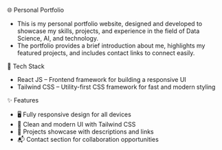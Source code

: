 🌐 Personal Portfolio
  - This is my personal portfolio website, designed and developed to showcase my skills, projects, and experience in the field of Data Science, AI, and technology.
  - The portfolio provides a brief introduction about me, highlights my featured projects, and includes contact links to connect easily.

🚀 Tech Stack
  - React JS – Frontend framework for building a responsive UI
  - Tailwind CSS – Utility-first CSS framework for fast and modern styling

✨ Features
  - 🖥️ Fully responsive design for all devices
  - 🎨 Clean and modern UI with Tailwind CSS
  - 📂 Projects showcase with descriptions and links
  - 📬 Contact section for collaboration opportunities
